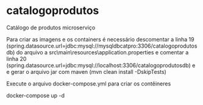# catalogoprodutos
Catálogo de produtos microserviço

Para criar as imagens e os containers é necessário descomentar a linha 19
(spring.datasource.url=jdbc:mysql://mysqldbcatpro:3306/catalogoprodutosdb) 
do arquivo a src\main\resources\application.properties e comentar a linha 20
(spring.datasource.url=jdbc:mysql://localhost:3306/catalogoprodutosdb) e
e gerar o arquivo jar com maven (mvn clean install -DskipTests)

Execute o arquivo docker-compose.yml para criar os contêineres 

docker-compose up -d
